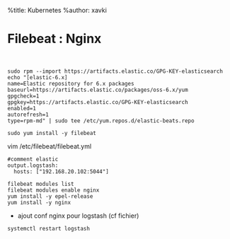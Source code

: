 %title: Kubernetes 
%author: xavki


# Filebeat : Nginx


<br>

```
sudo rpm --import https://artifacts.elastic.co/GPG-KEY-elasticsearch
echo "[elastic-6.x]
name=Elastic repository for 6.x packages
baseurl=https://artifacts.elastic.co/packages/oss-6.x/yum
gpgcheck=1
gpgkey=https://artifacts.elastic.co/GPG-KEY-elasticsearch
enabled=1
autorefresh=1
type=rpm-md" | sudo tee /etc/yum.repos.d/elastic-beats.repo

sudo yum install -y filebeat
```



vim /etc/filebeat/filebeat.yml

```
#comment elastic
output.logstash:
  hosts: ["192.168.20.102:5044"]
```


```
filebeat modules list
filebeat modules enable nginx
yum install -y epel-release
yum install -y nginx
```


* ajout conf nginx pour logstash (cf fichier)

```
systemctl restart logstash
```
